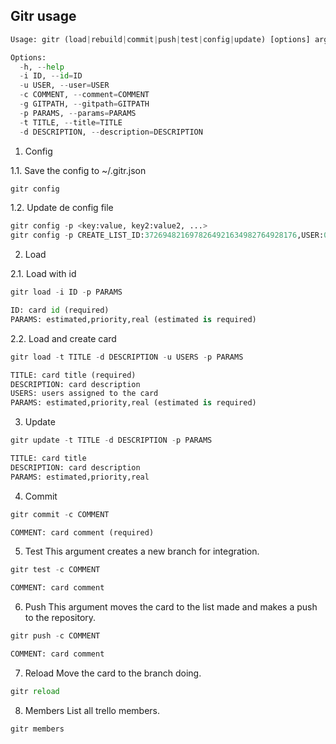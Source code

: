 ## Gitr usage ##

`````python
Usage: gitr (load|rebuild|commit|push|test|config|update) [options] args

Options:
  -h, --help
  -i ID, --id=ID
  -u USER, --user=USER
  -c COMMENT, --comment=COMMENT
  -g GITPATH, --gitpath=GITPATH
  -p PARAMS, --params=PARAMS
  -t TITLE, --title=TITLE
  -d DESCRIPTION, --description=DESCRIPTION
`````

1. Config

1.1. Save the config to ~/.gitr.json
`````python
gitr config
`````

1.2. Update de config file
`````python
gitr config -p <key:value, key2:value2, ...>
gitr config -p CREATE_LIST_ID:3726948216978264921634982764928176,USER:0
`````

2. Load

2.1. Load with id

`````python
gitr load -i ID -p PARAMS

ID: card id (required)
PARAMS: estimated,priority,real (estimated is required)
`````

2.2. Load and create card

`````python
gitr load -t TITLE -d DESCRIPTION -u USERS -p PARAMS 

TITLE: card title (required)
DESCRIPTION: card description
USERS: users assigned to the card
PARAMS: estimated,priority,real (estimated is required)
`````

3. Update

`````python
gitr update -t TITLE -d DESCRIPTION -p PARAMS 

TITLE: card title
DESCRIPTION: card description
PARAMS: estimated,priority,real
`````

4. Commit

`````python
gitr commit -c COMMENT

COMMENT: card comment (required)
`````

5. Test
This argument creates a new branch for integration.

`````python
gitr test -c COMMENT

COMMENT: card comment
`````

6. Push
This argument moves the card to the list made ​​and makes a push to the repository.

`````python
gitr push -c COMMENT

COMMENT: card comment
`````

7. Reload
Move the card to the branch doing.

`````python
gitr reload
`````

8. Members
List all trello members.

`````python
gitr members
`````
